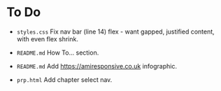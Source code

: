 # To Do

- `styles.css` Fix nav bar (line 14) flex - want gapped, justified content, with even flex shrink.

- `README.md` How To... section.

- `README.md` Add https://amiresponsive.co.uk infographic.

- `prp.html` Add chapter select nav.